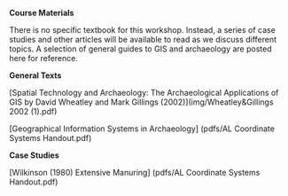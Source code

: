 **Course Materials**

There is no specific textbook for this workshop. Instead, a series of case studies and other articles will be available to read as we discuss different topics. A selection of general guides to GIS and archaeology are posted here for reference.

**General Texts**

[Spatial Technology and Archaeology: The Archaeological Applications of GIS by David Wheatley and Mark Gillings (2002)](img/Wheatley&Gillings 2002 (1).pdf)

[Geographical Information Systems in Archaeology] (pdfs/AL Coordinate Systems Handout.pdf)

**Case Studies**

[Wilkinson (1980) Extensive Manuring] (pdfs/AL Coordinate Systems Handout.pdf)
